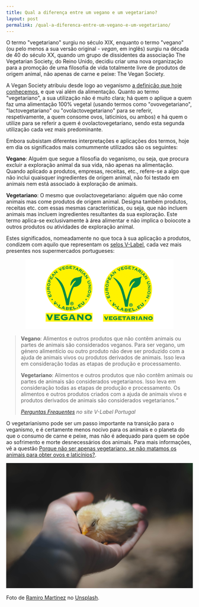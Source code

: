 ```yaml
---
title: Qual a diferença entre um vegano e um vegetariano?
layout: post
permalink: /qual-a-diferenca-entre-um-vegano-e-um-vegetariano/
---
```

O termo "vegetariano" surgiu no século XIX, enquanto o termo "vegano" (ou pelo menos a sua versão original - *vegan*, em inglês) surgiu na década de 40 do século XX, quando um grupo de dissidentes da associação The Vegetarian Society, do Reino Unido, decidiu criar uma nova organização para a promoção de uma filosofia de vida totalmente livre de produtos de origem animal, não apenas de carne e peixe: The Vegan Society.

A Vegan Society atribuiu desde logo ao veganismo [a definição que hoje conhecemos](/o-que-e-o-veganismo/), e que vai além da alimentação. Quanto ao termo "vegetariano", a sua utilização não é muito clara; há quem o aplique a quem faz uma alimentação 100% vegetal (usando termos como "ovovegetariano", "lactovegetariano" ou "ovolactovegetariano" para se referir, respetivamente, a quem consome ovos, laticínios, ou ambos) e há quem o utilize para se referir a quem é ovolactovegetariano, sendo esta segunda utilização cada vez mais predominante.

Embora subsistam diferentes interpretações e aplicações dos termos, hoje em dia os significados mais comummente utilizados são os seguintes:

**Vegano**: Alguém que segue a filosofia do veganismo, ou seja, que procura excluir a exploração animal da sua vida, não apenas na alimentação. Quando aplicado a produtos, empresas, receitas, etc., refere-se a algo que não inclui quaisquer ingredientes de origem animal, não foi testado em animais nem está associado à exploração de animais.

**Vegetariano**: O mesmo que ovolactovegetariano: alguém que não come animais mas come produtos de origem animal. Designa também produtos, receitas etc. com essas mesmas características, ou seja, que não incluem animais mas incluem ingredientes resultantes da sua exploração. Este termo aplica-se exclusivamente à área alimentar e não implica o boiocote a outros produtos ou atividades de exploração animal.

Estes significados, nomeadamente no que toca à sua aplicação a produtos, condizem com aquilo que representam os [selos V-Label](https://www.certificadovegetariano.pt/), cada vez mais presentes nos supermercados portugueses:

<center>
<img src="/assets/images/v-label.png" title="Os dois V-Label: vegano e vegetariano" alt="Imagem dos dois V-Label: vegano e vegetariano">
</center>

<blockquote>
  <p>
<b>Vegano</b>: Alimentos e outros produtos que não contêm animais ou partes de animais são considerados veganos. Para ser vegano, um género alimentício ou outro produto não deve ser produzido com a ajuda de animais vivos ou produtos derivados de animais. Isso leva em consideração todas as etapas de produção e processamento.</p>

<p><b>Vegetariano</b>: Alimentos e outros produtos que não contêm animais ou partes de animais são considerados vegetarianos. Isso leva em consideração todas as etapas de produção e processamento. Os alimentos e outros produtos criados com a ajuda de animais vivos e produtos derivados de animais são considerados vegetarianos.&#8220;</p>

<cite><a href="https://www.certificadovegetariano.pt/perguntas-frequentes">Perguntas Frequentes</a> no site V-Label Portugal</cite>
</blockquote>

O vegetarianismo pode ser um passo importante na transição para o veganismo, e é certamente menos nocivo para os animais e o planeta do que o consumo de carne e peixe, mas não é adequado para quem se opõe ao sofrimento e morte desnecessários dos animais. Para mais informações, vê a questão [Porque não ser apenas vegetariano, se não matamos os animais para obter ovos e laticínios?](/porque-nao-ser-apenas-vegetariano-se-nao-matamos-os-animais-para-obter-ovos-e-laticinios/).

![Imagem de uma mão segurando um pintaínho](/assets/images/ramiro-martinez-BVfMGKVI7ck-unsplash.jpg "Mão segurando um pintaínho")

<div class="img-caption">Foto de <a href="https://unsplash.com/@ramiro250?utm_source=unsplash&utm_medium=referral&utm_content=creditCopyText">Ramiro Martinez</a> no <a href="https://unsplash.com">Unsplash</a>.</div>


